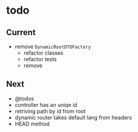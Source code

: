 # todo

## Current

- remove `DynamicRootDTOFactory`
  - refactor classes
  - refactor tests
  - remove

## Next

- @todos
- controller has an uniqe id
- retriving path by id from root
- dynamic router takes default lang from headers  
- HEAD method
